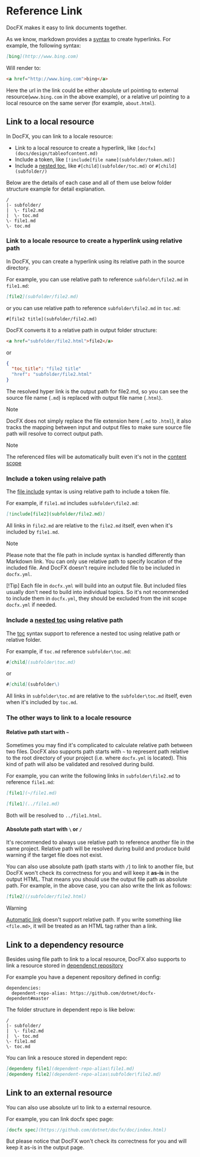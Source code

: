# Reference Link
DocFX makes it easy to link documents together.

As we know, markdown provides a [syntax](https://daringfireball.net/projects/markdown/syntax#link) to create hyperlinks.
For example, the following syntax:
```markdown
[bing](http://www.bing.com)
```
Will render to:

```html
<a href="http://www.bing.com">bing</a>
```

Here the url in the link could be either absolute url pointing to external resource(`www.bing.com` in the above example),
or a relative url pointing to a local resource on the same server (for example, `about.html`).

## Link to a local resource

In DocFX, you can link to a locale resource:
  - Link to a local resource to create a hyperlink, like `[docfx](docs/design/tableofcontent.md)`
  - Include a token, like `[!include[file name](subfolder/token.md)]`
  - Include a [nested toc](table-of-contents.md#link-to-another-toc-file), like `#[child](subfolder/toc.md)` or `#[child](subfolder/)`
  
Below are the details of each case and all of them use below folder structure example for detail explanation.

```
/
|- subfolder/
|  \- file2.md
|  \- toc.md
\- file1.md
\- toc.md
```

### Link to a locale resource to create a hyperlink using relative path

In DocFX, you can create a hyperlink using its relative path in the source directory.

For example, you can use relative path to reference `subfolder\file2.md` in `file1.md`:

```markdown
[file2](subfolder/file2.md)
```

or you can use relative path to reference `subfolder\file2.md` in `toc.md`:

```toc
#[file2 title](subfolder/file2.md)
```

DocFX converts it to a relative path in output folder structure:

```html
<a href="subfolder/file2.html">file2</a>
```

or 

```json
{
  "toc_title": "file2 title"
  "href": "subfolder/file2.html"
}
```

The resolved hyper link is the output path for file2.md, so you can see the source file name (`.md`) is replaced with output file name (`.html`).

> [!Note]
> DocFX does not simply replace the file extension here (`.md` to `.html`), it also tracks the mapping between input and
> output files to make sure source file path will resolve to correct output path.

> [!Note]
> The referenced files will be automatically built even it's not in the [content scope](config.md)

### Include a token using relaive path

The [file include](../spec/docfx_flavored_markdown.md#file-inclusion) syntax is using relative path to include a token file.

For example, if `file1.md` includes `subfolder\file2.md`:

```markdown
[!include[file2](subfolder/file2.md)]
```

All links in `file2.md` are relative to the `file2.md` itself, even when it's included by `file1.md`.

> [!Note]
> Please note that the file path in include syntax is handled differently than Markdown link.
> You can only use relative path to specify location of the included file.
> And DocFX doesn't require included file to be included in `docfx.yml`.
>
> [!Tip]
> Each file in `docfx.yml` will build into an output file. But included files usually don't need to build into individual
> topics. So it's not recommended to include them in `docfx.yml`, they should be excluded from the init scope `docfx.yml` if needed.

### Include a [nested toc](table-of-contents.md#link-to-another-toc-file) using relative path

The [toc](table-of-contents.md) syntax support to reference a nested toc using relative path or relative folder.

For example, if `toc.md` reference `subfolder\toc.md`:

```markdown
#[child](subfolder\toc.md)
```

or 

```markdown
#[child](subfolder\)
```

All links in `subfolder\toc.md` are relative to the `subfolder\toc.md` itself, even when it's included by `toc.md`.

### The other ways to link to a locale resource

#### Relative path start with `~`
Sometimes you may find it's complicated to calculate relative path between two files.
DocFX also supports path starts with `~` to represent path relative to the root directory of your project (i.e. where `docfx.yml` is located).
This kind of path will also be validated and resolved during build.

For example, you can write the following links in `subfolder\file2.md` to reference `file1.md`:
 
```markdown
[file1](~/file1.md)

[file1](../file1.md)
```

Both will be resolved to `../file1.html`.

#### Absolute path start with `\` or `/`

It's recommended to always use relative path to reference another file in the same project. Relative path will be resolved during build and produce build warning if the target file does not exist.

You can also use absolute path (path starts with `/`) to link to another file, but DocFX won't check its correctness for you and will keep it **as-is** in the output HTML.
That means you should use the output file path as absolute path. For example, in the above case, you can also write the link as follows:

```markdown
[file2](/subfolder/file2.html)
```
> [!Warning]
> [Automatic link](https://daringfireball.net/projects/markdown/syntax#autolink) doesn't support relative path.
> If you write something like `<file.md>`, it will be treated as an HTML tag rather than a link.

## Link to a dependency resource

Besides using file path to link to a local resource, DocFX also supports to link a resource stored in [dependenct repository](config.md)

For example you have a depenent repository defined in config:

```config
dependencies:
  dependent-repo-alias: https://github.com/dotnet/docfx-dependent#master
```

The folder structure in dependent repo is like below:

```
/
|- subfolder/
|  \- file2.md
|  \- toc.md
\- file1.md
\- toc.md
```

You can link a resouce stored in dependent repo:

```markdown
[dependeny file1](dependent-repo-alias\file1.md)
[dependeny file2](dependent-repo-alias\subfolder\file2.md)
```
[//]: # (what's the resolved href?)

## Link to an external resource

You can also use absolute url to link to a external resource.

For example, you can link docfx spec page:

```markdown
[docfx spec](https://github.com/dotnet/docfx/doc/index.html)
```

But please notice that DocFX won't check its correctness for you and will keep it as-is in the output page.

